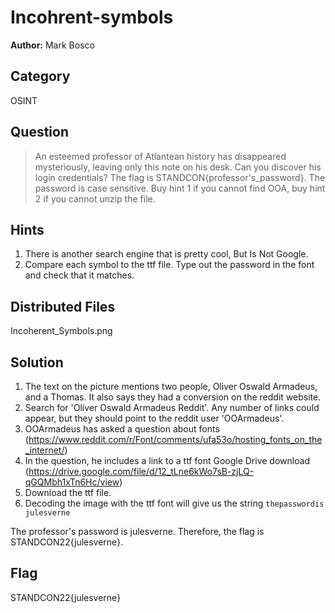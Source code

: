 # Incohrent-symbols

**Author:** Mark Bosco

## Category

OSINT

## Question
> An esteemed professor of Atlantean history has disappeared mysteriously, leaving only this note on his desk. Can you discover his login credentials? The flag is STANDCON{professor's_password}. The password is case sensitive.
> Buy hint 1 if you cannot find OOA, buy hint 2 if you cannot unzip the file.

## Hints

1. There is another search engine that is pretty cool, But Is Not Google.
2. Compare each symbol to the ttf file. Type out the password in the font and check that it matches.

## Distributed Files

Incoherent_Symbols.png

## Solution
1. The text on the picture mentions two people, Oliver Oswald Armadeus, and a Thomas. It also says they had a conversion on the reddit website. 
2. Search for 'Oliver Oswald Armadeus Reddit'. Any number of links could appear, but they should point to the reddit user 'OOArmadeus'.
3. OOArmadeus has asked a question about fonts (https://www.reddit.com/r/Font/comments/ufa53o/hosting_fonts_on_the_internet/)
4. In the question, he includes a link to a ttf font Google Drive download (https://drive.google.com/file/d/12_tLne6kWo7sB-zjLQ-qGQMbh1xTn6Hc/view)
5. Download the ttf file.
6. Decoding the image with the ttf font will give us the string
`thepasswordis
julesverne`

The professor's password is julesverne. Therefore, the flag is STANDCON22{julesverne}.

## Flag
STANDCON22{julesverne}
